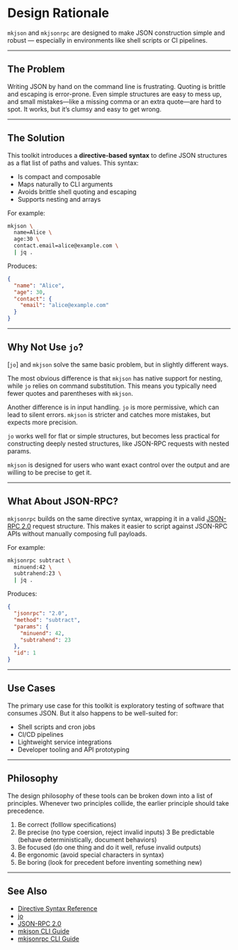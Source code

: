 # Design Rationale

`mkjson` and `mkjsonrpc` are designed to make JSON construction simple and robust —
especially in environments like shell scripts or CI pipelines.

---

## The Problem

Writing JSON by hand on the command line is frustrating.
Quoting is brittle and escaping is error-prone.
Even simple structures are easy to mess up, and small mistakes—like a missing comma or an
extra quote—are hard to spot.
It works, but it’s clumsy and easy to get wrong.

---

## The Solution

This toolkit introduces a **directive-based syntax** to define JSON structures as a flat
list of paths and values. This syntax:

 * Is compact and composable
 * Maps naturally to CLI arguments
 * Avoids brittle shell quoting and escaping
 * Supports nesting and arrays

For example:

```sh
mkjson \
  name=Alice \
  age:30 \
  contact.email=alice@example.com \
  | jq .
```

Produces:

```json
{
  "name": "Alice",
  "age": 30,
  "contact": {
    "email": "alice@example.com"
  }
}
```

---

## Why Not Use `jo`?

[`jo`] and `mkjson` solve the same basic problem, but in slightly different ways.

The most obvious difference is that `mkjson` has native support for nesting, while `jo`
relies on command substitution.
This means you typically need fewer quotes and parentheses with `mkjson`.

Another difference is in input handling.
`jo` is more permissive, which can lead to silent errors.
`mkjson` is stricter and catches more mistakes, but expects more precision.

`jo` works well for flat or simple structures, but becomes less practical for constructing
deeply nested structures, like JSON-RPC requests with nested params.

`mkjson` is designed for users who want exact control over the output and are willing to
be precise to get it.

---

## What About JSON-RPC?

`mkjsonrpc` builds on the same directive syntax, wrapping it in a valid [JSON-RPC 2.0]
request structure.
This makes it easier to script against JSON-RPC APIs without manually composing full
payloads.

For example:

```bash
mkjsonrpc subtract \
  minuend:42 \
  subtrahend:23 \
  | jq .
```

Produces:

```json
{
  "jsonrpc": "2.0",
  "method": "subtract",
  "params": {
    "minuend": 42,
    "subtrahend": 23
  },
  "id": 1
}
```

---

## Use Cases

The primary use case for this toolkit is exploratory testing of software that consumes
JSON.
But it also happens to be well-suited for:

 * Shell scripts and cron jobs
 * CI/CD pipelines
 * Lightweight service integrations
 * Developer tooling and API prototyping

---

## Philosophy

The design philosophy of these tools can be broken down into a list of principles.
Whenever two principles collide, the earlier principle should take precedence.

 1. Be correct (folllow specifications)
 2. Be precise (no type coersion, reject invalid inputs)
 3  Be predictable (behave deterministically, document behaviors)
 4. Be focused (do one thing and do it well, refuse invalid outputs)
 5. Be ergonomic (avoid special characters in syntax)
 6. Be boring (look for precedent before inventing something new)

---

## See Also

 * [Directive Syntax Reference]
 * [jo]
 * [JSON-RPC 2.0]
 * [mkjson CLI Guide]
 * [mkjsonrpc CLI Guide]




[Directive Syntax Reference]: ./directive-syntax.md
[jo]:                         https://github.com/jpmens/jo
[JSON-RPC 2.0]:               https://www.jsonrpc.org/specification
[mkjson CLI Guide]:           ./mkjson.md
[mkjsonrpc CLI Guide]:        ./mkjsonrpc.md
